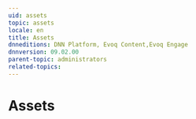 ```yaml
---
uid: assets
topic: assets
locale: en
title: Assets
dnneditions: DNN Platform, Evoq Content,Evoq Engage
dnnversion: 09.02.00
parent-topic: administrators
related-topics:
---
```


# Assets